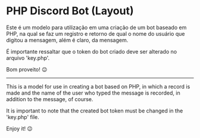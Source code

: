 # PHP Discord Bot (Layout)

Este é um modelo para utilização em uma criação de um bot baseado em PHP, na qual se faz um registro e retorno de qual o nome do usuário que digitou a mensagem, além é claro, da mensagem.

É importante ressaltar que o token do bot criado deve ser alterado no arquivo 'key.php'.

Bom proveito! 😉

---

This is a model for use in creating a bot based on PHP, in which a record is made and the name of the user who typed the message is recorded, in addition to the message, of course.

It is important to note that the created bot token must be changed in the 'key.php' file.

Enjoy it! 😉
